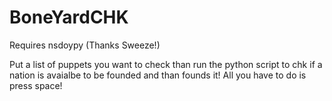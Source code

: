# BoneYardCHK

Requires 
nsdoypy (Thanks Sweeze!)

Put a list of puppets you want to check than run the python script to chk if a nation is avaialbe to be founded and than founds it!
All you have to do is press space!

